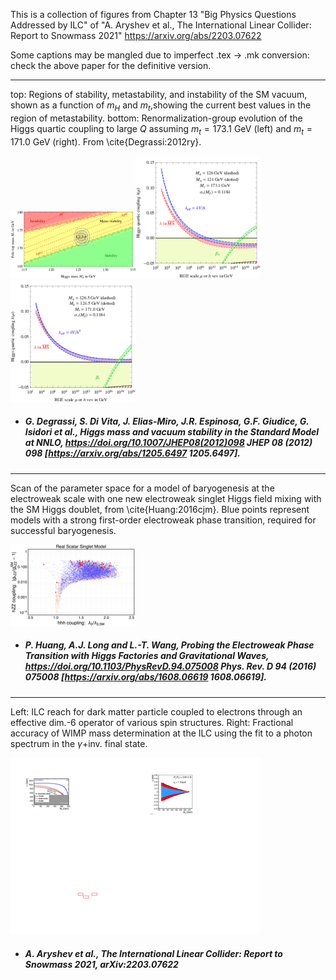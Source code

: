 This is a collection of figures from Chapter 13 "Big Physics Questions Addressed by ILC" of "A. Aryshev et al., The International Linear Collider: Report to Snowmass 2021" https://arxiv.org/abs/2203.07622

Some captions may be mangled due to imperfect .tex -> .mk conversion: check the above paper for the definitive version.
 
-----
top: Regions of stability, metastability, and instability of the SM vacuum, shown as a function of $m_H$ and $m_t$,showing the current best values in the region of metastability. bottom: Renormalization-group evolution of the Higgs quartic coupling to large $Q$ assuming $m_t = 173.1$ GeV (left) and $m_t = 171.0$ GeV (right). From \cite{Degrassi:2012ry}. 
 
[<img src="figures/deadoraliveG2012.png" width="200" />](figures/deadoraliveG2012.pdf)[<img src="figures/runeff.png" width="200" />](figures/runeff.pdf)[<img src="figures/runeff2.png" width="200" />](figures/runeff2.pdf)

- ##### G. Degrassi, S. Di Vita, J. Elias-Miro, J.R. Espinosa, G.F. Giudice, G. Isidori et al., Higgs mass and vacuum stability in the Standard Model at NNLO, https://doi.org/10.1007/JHEP08(2012)098 JHEP   08 (2012) 098 [https://arxiv.org/abs/1205.6497  1205.6497].  



 
-----
Scan of the parameter space for a model of baryogenesis at the electroweak scale with one new electroweak singlet Higgs field mixing with the SM Higgs doublet, from \cite{Huang:2016cjm}. Blue points represent models with a strong first-order electroweak phase transition, required for successful baryogenesis.
 
[<img src="figures/Huang-2.png" width="200" />](figures/Huang-2.pdf)

- ##### P. Huang, A.J. Long and L.-T. Wang, Probing the Electroweak Phase Transition with Higgs Factories and Gravitational Waves, https://doi.org/10.1103/PhysRevD.94.075008 Phys. Rev. D   94 (2016) 075008 [https://arxiv.org/abs/1608.06619  1608.06619].  



 
-----
Left: ILC reach for dark matter particle coupled to electrons through an effective dim.-6 operator of various spin structures. Right: Fractional accuracy of WIMP mass determination at the ILC using the fit to a photon spectrum in the $\gamma+$inv. final state.
 
[<img src="figures/ILC_WIMP_EFT_Reach.png" width="200" />](figures/ILC_WIMP_EFT_Reach.pdf)[<img src="figures/ILC_WIMP_Mass.png" width="200" />](figures/ILC_WIMP_Mass.pdf)

- ##### A. Aryshev et al., The International Linear Collider: Report to Snowmass 2021, arXiv:2203.07622 


